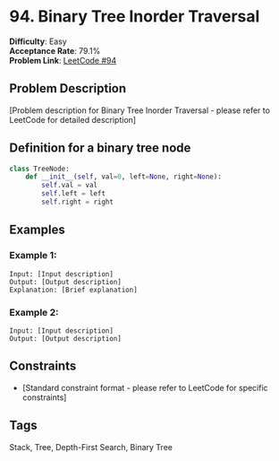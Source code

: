 # 94. Binary Tree Inorder Traversal

**Difficulty**: Easy  
**Acceptance Rate**: 79.1%  
**Problem Link**: [LeetCode #94](https://leetcode.com/problems/binary-tree-inorder-traversal/)

## Problem Description

[Problem description for Binary Tree Inorder Traversal - please refer to LeetCode for detailed description]

## Definition for a binary tree node

```python
class TreeNode:
    def __init__(self, val=0, left=None, right=None):
        self.val = val
        self.left = left
        self.right = right
```

## Examples

### Example 1:
```
Input: [Input description]
Output: [Output description]
Explanation: [Brief explanation]
```

### Example 2:
```
Input: [Input description]
Output: [Output description]
```

## Constraints

- [Standard constraint format - please refer to LeetCode for specific constraints]

## Tags
Stack, Tree, Depth-First Search, Binary Tree